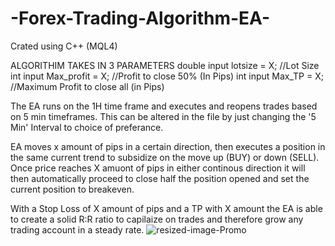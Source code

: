 # -Forex-Trading-Algorithm-EA-
Crated using C++ (MQL4)

ALGORITHIM TAKES IN 3 PARAMETERS
double input lotsize = X;     //Lot Size
int input Max_profit = X;    //Profit to close 50% (In Pips)
int input Max_TP = X;        //Maximum Profit to close all (in Pips)

The EA runs on the 1H time frame and executes and reopens trades based on 5 min timeframes. This can be altered in the file by just changing the '5 Min' Interval to choice of preferance.

EA moves x amount of pips in a certain direction, then executes a position in the same current trend to subsidize on the move up (BUY) or down (SELL). 
Once price reaches X amuont of pips in either continous direction it will then automatically proceed to close half the position opened and set the current position to breakeven. 

With a Stop Loss of X amount of pips and a TP with X amount the EA is able to create a solid R:R ratio to capilaize on trades and therefore grow any trading account in a steady rate.
![resized-image-Promo](https://user-images.githubusercontent.com/75466919/174233044-336924a6-141b-44dc-87bd-373edc42f16d.jpeg)
